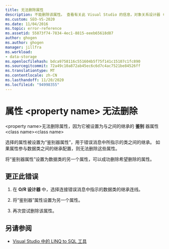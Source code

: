 ```yaml
---
title: 无法删除属性
description: 不能删除该属性。 查看有关此 Visual Studio 的信息，对象关系设计器 (O/R 设计器) 消息。
ms.custom: SEO-VS-2020
ms.date: 11/04/2016
ms.topic: error-reference
ms.assetid: 55873f74-7834-4ec1-8815-eeeb65618d87
author: ghogen
ms.author: ghogen
manager: jillfra
ms.workload:
- data-storage
ms.openlocfilehash: bdca9758116c551604b5f75f141c15107c1fc890
ms.sourcegitcommit: 72a49c10a872ab45ec6c6d7c4ac7521be84526ff
ms.translationtype: MT
ms.contentlocale: zh-CN
ms.lasthandoff: 11/20/2020
ms.locfileid: "94998355"
---
```

# <a name="the-property-property-name-cannot-be-deleted"></a>属性 \<property name> 无法删除

\<property name>无法删除属性，因为它被设置为与之间的继承的 **鉴别** 器属性 \<class name>\<class name>

选择的属性被设置为“鉴别器属性”，用于错误消息中所指示的类之间的继承。 如果属性参与数据类之间的继承配置，则无法删除这些属性。

将“鉴别器属性”设置为数据类的另一个属性，可以成功删除希望删除的属性。

## <a name="to-correct-this-error"></a>更正此错误

1. 在 **O/R 设计器** 中，选择连接错误消息中指示的数据类的继承连线。

2. 将“鉴别器”属性设置为另一个属性。

3. 再次尝试删除该属性。

## <a name="see-also"></a>另请参阅

- [Visual Studio 中的 LINQ to SQL 工具](../data-tools/linq-to-sql-tools-in-visual-studio2.md)